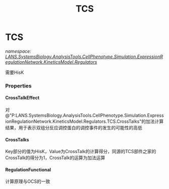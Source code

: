 ﻿---
title: TCS
---

# TCS
_namespace: [LANS.SystemsBiology.AnalysisTools.CellPhenotype.Simulation.ExpressionRegulationNetwork.KineticsModel.Regulators](N-LANS.SystemsBiology.AnalysisTools.CellPhenotype.Simulation.ExpressionRegulationNetwork.KineticsModel.Regulators.html)_

需要HisK




### Properties

#### CrossTalkEffect
对@"P:LANS.SystemsBiology.AnalysisTools.CellPhenotype.Simulation.ExpressionRegulationNetwork.KineticsModel.Regulators.TCS.CrossTalks"的加法计算结果，用于表示双组分反应调控蛋白的调控事件的发生的可能性的高低
#### CrossTalks
Key部分的值为HisK，Value为CrossTalk的计算得分，同源的TCS部件之家的CrossTalk的得分为1，CrossTalk的运算为加法运算
#### RegulationFunctional
计算原理与OCS的一致
